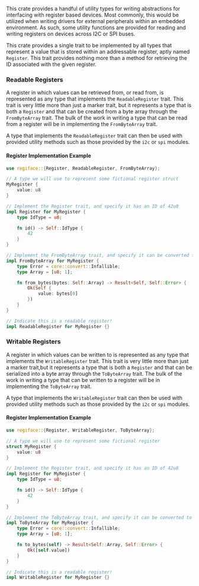  This crate provides a handful of utility types for writing abstractions for interfacing with register based devices. Most commonly, this would be utilized when writing drivers for external peripherals within an embedded environment. As such, some utility functions are provided for reading and writing registers on devices across I2C or SPI buses.

This crate provides a single trait to be implemented by all types that represent a value that is stored within an addressable register, aptly named `Register`. This trait provides nothing more than a method for retrieving the ID associated with the given register.

### Readable Registers

A register in which values can be retrieved from, or read from, is represented as any type that implements the `ReadableRegister` trait. This trait is very little more than just a marker trait, but it represents a type that is both a `Register` and that can be created from a byte array through the `FromByteArray` trait. The bulk of the work in writing a type that can be read from a register will be in implementing the `FromByteArray` trait.

A type that implements the `ReadableRegister` trait can then be used with provided utility methods such as those provided by the `i2c` or `spi` modules.

#### Register Implementation Example

```rust
use regiface::{Register, ReadableRegister, FromByteArray};

// A type we will use to represent some fictional register struct 
MyRegister {    
    value: u8
}

// Implement the Register trait, and specify it has an ID of 42u8
impl Register for MyRegister {    
    type IdType = u8;

    fn id() -> Self::IdType {
        42    
    }
}

// Implement the FromByteArray trait, and specify it can be converted from a 1-byte array 
impl FromByteArray for MyRegister {
    type Error = core::convert::Infallible;
    type Array = [u8; 1];

    fn from_bytes(bytes: Self::Array) -> Result<Self, Self::Error> {
        Ok(Self {
            value: bytes[0]        
        })    
    }
}

// Indicate this is a readable register!
impl ReadableRegister for MyRegister {}
```

### Writable Registers

A register in which values can be written to is represented as any type that implements the `WritableRegister` trait. This trait is very little more than just a marker trait,but it represents a type that is both a `Register` and that can be serialized into a byte array through the `ToByteArray` trait. The bulk of the work in writing a type that can be written to a register will be in implementing the `ToByteArray` trait.

A type that implements the `WritableRegister` trait can then be used with provided utility methods such as those provided by the `i2c` or `spi` modules.

#### Register Implementation Example

```rust
use regiface::{Register, WritableRegister, ToByteArray};

// A type we will use to represent some fictional register 
struct MyRegister {    
    value: u8
}

// Implement the Register trait, and specify it has an ID of 42u8
impl Register for MyRegister {    
    type IdType = u8;

    fn id() -> Self::IdType {        
        42    
    }
}

// Implement the ToByteArray trait, and specify it can be converted to a 1-byte array 
impl ToByteArray for MyRegister {    
    type Error = core::convert::Infallible;    
    type Array = [u8; 1];

    fn to_bytes(self) -> Result<Self::Array, Self::Error> {        
        Ok([self.value])    
    }
}

// Indicate this is a readable register!
impl WritableRegister for MyRegister {}
```